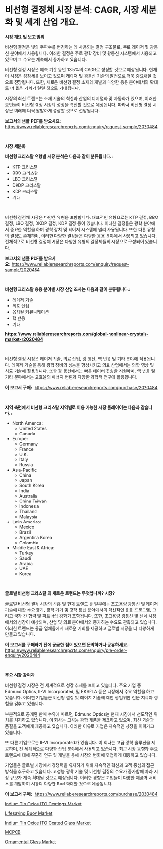 <p><h1>비선형 결정체 시장 분석: CAGR, 시장 세분화 및 세계 산업 개요.</h1></p><p><strong>시장 개요 및 보고 범위</strong></p>
<p><p>비선형 결정은 빛의 주파수를 변경하는 데 사용되는 결정 구조물로, 주로 레이저 및 광통신 분야에서 사용됩니다. 이러한 결정은 주로 광학 장비 및 광통신 시스템에서 사용되고 있으며 그 수요는 계속해서 증가하고 있습니다.</p><p>비선형 결정 시장은 예측 기간 동안 13.5%의 CAGR로 성장할 것으로 예상됩니다. 현재 이 시장은 성장세를 보이고 있으며 레이저 및 광통신 기술의 발전으로 더욱 중요해질 것으로 전망됩니다. 또한, 새로운 비선형 결정 소재의 개발과 다양한 응용 분야에서의 확대로 더 많은 기회가 열릴 것으로 기대됩니다.</p><p>시장의 최신 트렌드는 소재 기술의 혁신과 산업의 디지털화 및 자동화가 있으며, 이러한 요인들이 비선형 결정 시장의 성장을 촉진할 것으로 예상됩니다. 따라서 비선형 결정 시장은 미래에 더욱 활발하게 성장할 것으로 전망됩니다.</p></p>
<p><strong>보고서의 샘플 PDF를 받으세요:</strong> <a href="https://www.reliableresearchreports.com/enquiry/request-sample/2020484">https://www.reliableresearchreports.com/enquiry/request-sample/2020484</a></p>
<p>&nbsp;</p>
<p><strong>시장 세분화</strong></p>
<p><strong>비선형 크리스탈 유형별 시장 분석은 다음과 같이 분류됩니다.:</strong></p>
<p><ul><li>KTP 크리스탈</li><li>BBO 크리스탈</li><li>LBO 크리스탈</li><li>DKDP 크리스탈</li><li>KDP 크리스탈</li><li>기타</li></ul></p>
<p>&nbsp;</p>
<p><p>비선형 결정체 시장은 다양한 유형을 포함합니다. 대표적인 유형으로는 KTP 결정, BBO 결정, LBO 결정, DKDP 결정, KDP 결정 등이 있습니다. 이러한 결정들은 광학 분야에서 중요한 역할을 하며 광학 장치 및 레이저 시스템에 널리 사용됩니다. 또한 다른 유형의 결정도 존재하며, 이러한 다양한 결정들은 다양한 응용 분야에서 사용되고 있습니다. 전체적으로 비선형 결정체 시장은 다양한 유형의 결정체들의 시장으로 구성되어 있습니다.</p></p>
<p><strong>보고서의 샘플 PDF를 받으세요:</strong>&nbsp;<a href="https://www.reliableresearchreports.com/enquiry/request-sample/2020484">https://www.reliableresearchreports.com/enquiry/request-sample/2020484</a></p>
<p>&nbsp;</p>
<p><strong> 비선형 크리스탈 응용 분야별 시장 산업 조사는 다음과 같이 분류됩니다.:</strong></p>
<p><ul><li>레이저 기술</li><li>의료 산업</li><li>옵티컬 커뮤니케이션</li><li>핵 반응</li><li>기타</li></ul></p>
<p><strong><a href="https://www.reliableresearchreports.com/global-nonlinear-crystals-market-r2020484">https://www.reliableresearchreports.com/global-nonlinear-crystals-market-r2020484</a></strong></p>
<p>&nbsp;</p>
<p><p>비선형 결정 시장은 레이저 기술, 의료 산업, 광 통신, 핵 반응 및 기타 분야에 적용됩니다. 레이저 기술을 통해 광학 장비의 성능을 향상시키고 의료 산업에서는 의학 영상 및 치료 기술에 활용됩니다. 또한 광 통신에서는 빠른 데이터 전송을 지원하며, 핵 반응 및 기타 분야에서는 고효율의 에너지 변환과 다양한 과학적 연구에 활용됩니다.</p></p>
<p><strong>이 보고서 구매:</strong>&nbsp; <a href="https://www.reliableresearchreports.com/purchase/2020484">https://www.reliableresearchreports.com/purchase/2020484</a></p>
<p>&nbsp;</p>
<p><strong>지역 측면에서 비선형 크리스탈 지역별로 이용 가능한 시장 플레이어는 다음과 같습니다.:</strong></p>
<p><ul>
    <li>
        North America:
        <ul>
            <li>United States</li>
            <li>Canada</li>
        </ul>
    </li>
    <li>
        Europe:
        <ul>
            <li>Germany</li>
            <li>France</li>
            <li>U.K.</li>
            <li>Italy</li>
            <li>Russia</li>
        </ul>
    </li>
    <li>
        Asia-Pacific:
        <ul>
            <li>China</li>
            <li>Japan</li>
            <li>South Korea</li>
            <li>India</li>
            <li>Australia</li>
            <li>China Taiwan</li>
            <li>Indonesia</li>
            <li>Thailand</li>
            <li>Malaysia</li>
        </ul>
    </li>
    <li>
        Latin America:
        <ul>
            <li>Mexico</li>
            <li>Brazil</li>
            <li>Argentina Korea</li>
            <li>Colombia</li>
        </ul>
    </li>
    <li>
        Middle East & Africa:
        <ul>
            <li>Turkey</li>
            <li>Saudi</li>
            <li>Arabia</li>
            <li>UAE</li>
            <li>Korea</li>
        </ul>
    </li>
    </ul></p>
<p>&nbsp;</p>
<p><strong>글로벌 비선형 크리스탈 의 새로운 트렌드는 무엇입니까? 시장?</strong></p>
<p><p>글로벌 비선형 결정 시장의 신흥 및 현재 트렌드 중 일부에는 초고용량 광통신 및 레이저 기술에 대한 수요 증가, 광학 기기 및 광학 통신 분야에서의 혁신적인 응용 프로그램, 그리고 국가 간 협력 및 파트너십 강화가 포함됩니다. 또한, 초고용량 광통신 및 센서 시장에서의 성장이 예상되며, 산업 및 의료 분야에서의 증가하는 수요도 관측되고 있습니다. 이러한 트렌드는 공급 업체들에게 새로운 기회를 제공하고 글로벌 시장을 더 다양하게 만들고 있습니다.</p></p>
<p><strong>이 보고서를 구매하기 전에 궁금한 점이 있으면 문의하거나 공유하세요.</strong>- <a href="https://www.reliableresearchreports.com/enquiry/pre-order-enquiry/2020484">https://www.reliableresearchreports.com/enquiry/pre-order-enquiry/2020484</a></p>
<p>&nbsp;</p>
<p><strong>주요 시장 참여자</strong></p>
<p><p>비선형 결정 시장은 전 세계적으로 성장 추세를 보이고 있습니다. 주요 기업 중 Edmund Optics, II-VI Incorporated, 및 EKSPLA 등은 시장에서 주요 역할을 하고 있습니다. 이러한 기업들은 비선형 결정 및 레이저 기술에 대한 광범위한 전문 지식과 경험을 갖추고 있습니다.</p><p>부분적으로 공개된 판매 수익에 따르면, Edmund Optics는 현재 시장에서 선도적인 위치를 차지하고 있습니다. 이 회사는 고성능 광학 제품을 제조하고 있으며, 최신 기술과 품질을 고객에게 제공하고 있습니다. 이러한 이유로 기업은 지속적인 성장을 이어가고 있습니다.</p><p>또 다른 기업으로는 II-VI Incorporated가 있습니다. 이 회사는 고급 광학 솔루션을 제공하며, 전 세계적으로 다양한 산업 분야에서 사용되고 있습니다. 최근 시장 동향과 주요 트렌드에 대해 꾸준히 연구 및 개발을 통해 시장의 변화에 민첩하게 대응하고 있습니다.</p><p>기업들은 글로벌 시장에서 경쟁력을 유지하기 위해 지속적인 혁신과 고객 중심의 접근 방식을 추구하고 있습니다. 고성능 광학 기술 및 비선형 결정의 수요가 증가함에 따라 시장 규모가 계속 확대될 것으로 예상됩니다. 이러한 경향은 기업들이 다양한 제품과 서비스를 개발하여 시장의 다양한 Bed 확대할 것으로 예상됩니다.</p></p>
<p><strong>이 보고서 구매:</strong>&nbsp;&nbsp;<a href="https://www.reliableresearchreports.com/purchase/2020484">https://www.reliableresearchreports.com/purchase/2020484</a></p>
<p><p><a href="https://github.com/luckyshygirl/Market-Research-Report-List-4/blob/main/indium-tin-oxide-ito-coatings-market.md">Indium Tin Oxide ITO Coatings Market</a></p><p><a href="https://issuu.com/reportprime-2/docs/lifesaving-buoy-market-size-2030.pptx">Lifesaving Buoy Market</a></p><p><a href="https://github.com/markusgodoy/Market-Research-Report-List-3/blob/main/indium-tin-oxide-ito-coated-glass-market.md">Indium Tin Oxide ITO Coated Glass Market</a></p><p><a href="https://github.com/rcabello548/Market-Research-Report-List-1/blob/main/901528877779.md">MCPCB</a></p><p><a href="https://issuu.com/reportprime-2/docs/ornamental-glass-market-size-2030.pptx">Ornamental Glass Market</a></p></p>